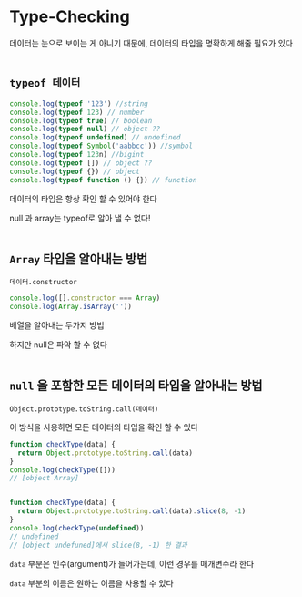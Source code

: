 # Type-Checking

데이터는 눈으로 보이는 게 아니기 때문에, 데이터의 타입을 명확하게 해줄 필요가 있다
<br>
<br>

## `typeof 데이터`
```js
console.log(typeof '123') //string
console.log(typeof 123) // number
console.log(typeof true) // boolean
console.log(typeof null) // object ??
console.log(typeof undefined) // undefined
console.log(typeof Symbol('aabbcc')) //symbol
console.log(typeof 123n) //bigint
console.log(typeof []) // object ??
console.log(typeof {}) // object
console.log(typeof function () {}) // function

```
데이터의 타입은 항상 확인 할 수 있어야 한다

null 과 array는 typeof로 알아 낼 수 없다!
<br>
<br>

## `Array` 타입을 알아내는 방법

`데이터.constructor`
```js
console.log([].constructor === Array)
console.log(Array.isArray(''))
```
배열을 알아내는 두가지 방법

하지만 null은 파악 할 수 없다
<br>
<br>

## `null` 을 포함한 모든 데이터의 타입을 알아내는 방법
`Object.prototype.toString.call(데이터)`

이 방식을 사용하면 모든 데이터의 타입을 확인 할 수 있다

```js
function checkType(data) {
  return Object.prototype.toString.call(data)
}
console.log(checkType([]))
// [object Array]


function checkType(data) {
  return Object.prototype.toString.call(data).slice(8, -1)
}
console.log(checkType(undefined))
// undefined
// [object undefuned]에서 slice(8, -1) 한 결과
```
`data` 부분은 인수(argument)가 들어가는데, 이런 경우를 매개변수라 한다

`data` 부분의 이름은 원하는 이름을 사용할 수 있다